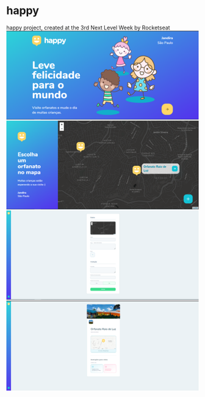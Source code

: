 # happy
happy project, created at the 3rd Next Level Week by Rocketseat
<img src=application-images/home.PNG />
<img src=application-images/map.PNG />
<img src=application-images/dados.PNG />
<img src=application-images/detalhes.PNG />
